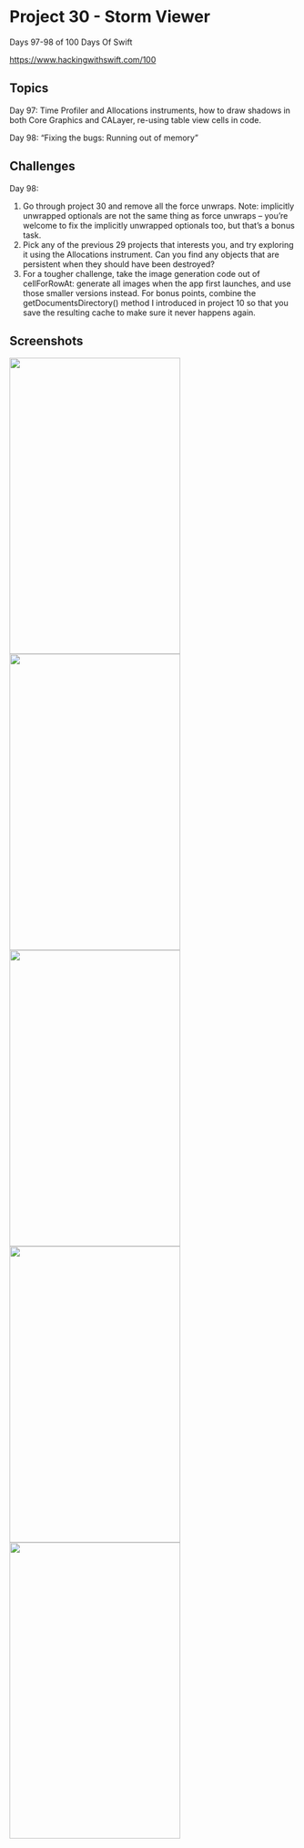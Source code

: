 # Project 30 - Storm Viewer

Days 97-98 of 100 Days Of Swift

https://www.hackingwithswift.com/100

## Topics

Day 97: Time Profiler and Allocations instruments, how to draw shadows in both Core Graphics and CALayer, re-using table view cells in code.

Day 98: “Fixing the bugs: Running out of memory”

## Challenges

Day 98:

1. Go through project 30 and remove all the force unwraps. Note: implicitly unwrapped optionals are not the same thing as force unwraps – you’re welcome to fix the implicitly unwrapped optionals too, but that’s a bonus task.
2. Pick any of the previous 29 projects that interests you, and try exploring it using the Allocations instrument. Can you find any objects that are persistent when they should have been destroyed?
3. For a tougher challenge, take the image generation code out of cellForRowAt: generate all images when the app first launches, and use those smaller versions instead. For bonus points, combine the getDocumentsDirectory() method I introduced in project 10 so that you save the resulting cache to make sure it never happens again.

## Screenshots

<img src="https://github.com/vogtmano/Project-30/assets/92689831/a2362cf2-3a50-41b5-a8b2-42e86ecbb08a" width="300" height="520">

<img src="https://github.com/vogtmano/Project-30/assets/92689831/93d6157d-90eb-44ec-9ce2-937f4a88d03e" width="300" height="520">

<img src="https://github.com/vogtmano/Project-30/assets/92689831/c6a103a5-69b0-4a2a-9c59-c4daaad3bfd4" width="300" height="520">

<img src="https://github.com/vogtmano/Project-30/assets/92689831/7a0482b1-a6a8-4716-a104-1cc2c154b7bb" width="300" height="520">

<img src="https://github.com/vogtmano/Project-30/assets/92689831/404dba93-6b16-4a98-8dc5-a91f6fab19b1" width="300" height="520">
